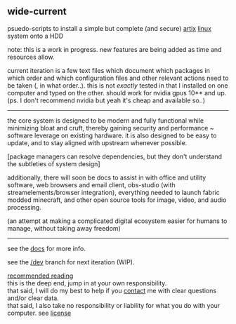 ## wide-current

psuedo-scripts to install a simple but complete (and secure) [artix](https://artixlinux.org/) [linux](https://www.kernel.org/) system onto a HDD

note: this is a work in progress. new features are being added as time and resources allow.

current iteration is a few text files which document which packages in which order and which configuration files and other relevant actions need to be taken (, in what order..). this is not _exactly_ tested in that I installed on one computer and typed on the other. should work for nvidia gpus 10** and up. (ps. I don't recommend nvidia but yeah it's cheap and available so..)

___

the core system is designed to be modern and fully functional while minimizing bloat and cruft, thereby gaining security and performance ~  software leverage on existing hardware. it is also designed to be easy to update, and to stay aligned with upstream whenever possible.

\[package managers can resolve dependencies, but they don't understand the subtleties of system design\]

additionally, there will soon be docs to assist in with office and utility software, web browsers and email client, obs-studio (with streamelements/browser integration), everything needed to launch fabric modded minecraft, and other open source tools for image, video, and audio processing. 

(an attempt at making a complicated digital ecosystem easier for humans to manage, without taking away freedom)

___

see the [docs](/doc/index.md) for more info.

see the [/dev](https://github.com/mtsl8/wide-current/tree/dev) branch for next iteration (WIP).

[recommended reading](/links.md) </br>
this is the deep end, jump in at your own responsibility.</br>
that said, I will do my best to help if you [contact](/contact.md) me with clear questions and/or clear data. </br>
that said, I also take no responsibility or liability for what you do with your computer. see [license](/LICENSE.md)
